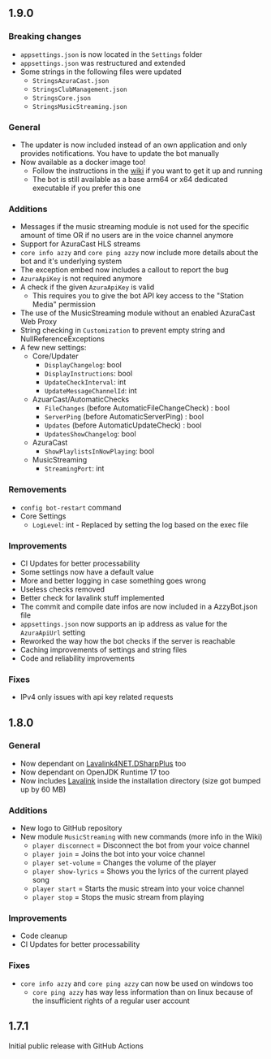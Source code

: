 ## 1.9.0
### Breaking changes
- `appsettings.json` is now located in the `Settings` folder
- `appsettings.json` was restructured and extended
- Some strings in the following files were updated
  - `StringsAzuraCast.json`
  - `StringsClubManagement.json`
  - `StringsCore.json`
  - `StringsMusicStreaming.json`

### General
- The updater is now included instead of an own application and only provides notifications. You have to update the bot manually
- Now available as a docker image too!
  - Follow the instructions in the [wiki](https://github.com/Sella-GH/AzzyBot/wiki/Docker-Install-Instructions) if you want to get it up and running
  - The bot is still available as a base arm64 or x64 dedicated executable if you prefer this one

### Additions
- Messages if the music streaming module is not used for the specific amount of time OR if no users are in the voice channel anymore
- Support for AzuraCast HLS streams
- `core info azzy` and `core ping azzy` now include more details about the bot and it's underlying system
- The exception embed now includes a callout to report the bug
- `AzuraApiKey` is not required anymore
- A check if the given `AzuraApiKey` is valid
  - This requires you to give the bot API key access to the "Station Media" permission
- The use of the MusicStreaming module without an enabled AzuraCast Web Proxy
- String checking in `Customization` to prevent empty string and NullReferenceExceptions
- A few new settings:
  - Core/Updater
    - `DisplayChangelog`: bool
	- `DisplayInstructions`: bool
	- `UpdateCheckInterval`: int
	- `UpdateMessageChannelId`: int
  - AzuarCast/AutomaticChecks
    - `FileChanges` (before AutomaticFileChangeCheck) : bool
    - `ServerPing` (before AutomaticServerPing) : bool
    - `Updates` (before AutomaticUpdateCheck) : bool
    - `UpdatesShowChangelog`: bool
  - AzuraCast
    - `ShowPlaylistsInNowPlaying`: bool
  - MusicStreaming
    - `StreamingPort`: int

### Removements
- `config bot-restart` command
- Core Settings
  - `LogLevel`: int - Replaced by setting the log based on the exec file
 
### Improvements
- CI Updates for better processability
- Some settings now have a default value
- More and better logging in case something goes wrong
- Useless checks removed
- Better check for lavalink stuff implemented
- The commit and compile date infos are now included in a AzzyBot.json file
- `appsettings.json` now supports an ip address as value for the `AzuraApiUrl` setting
- Reworked the way how the bot checks if the server is reachable
- Caching improvements of settings and string files
- Code and reliability improvements

### Fixes
- IPv4 only issues with api key related requests

## 1.8.0
### General
- Now dependant on [Lavalink4NET.DSharpPlus](https://github.com/angelobreuer/Lavalink4NET) too
- Now dependant on OpenJDK Runtime 17 too
- Now includes [Lavalink](https://github.com/lavalink-devs/Lavalink) inside the installation directory (size got bumped up by 60 MB)

### Additions
- New logo to GitHub repository
- New module `MusicStreaming` with new commands (more info in the Wiki)
  - `player disconnect` = Disconnect the bot from your voice channel
  - `player join` = Joins the bot into your voice channel
  - `player set-volume` = Changes the volume of the player
  - `player show-lyrics` = Shows you the lyrics of the current played song
  - `player start` = Starts the music stream into your voice channel
  - `player stop` = Stops the music stream from playing
  
### Improvements
- Code cleanup
- CI Updates for better processability

### Fixes
- `core info azzy` and `core ping azzy` can now be used on windows too
  - `core ping azzy` has way less information than on linux because of the insufficient rights of a regular user account

## 1.7.1
Initial public release with GitHub Actions
